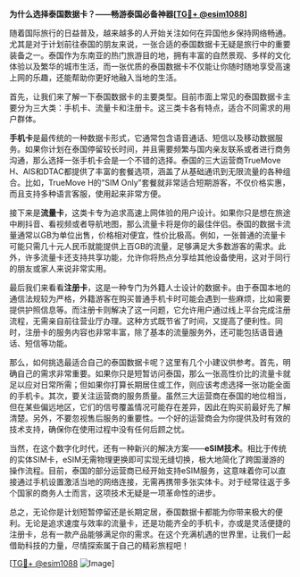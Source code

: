 **为什么选择泰国数据卡？——畅游泰国必备神器[[TG💪+ @esim1088](https://t.me/s/esim1088)]**

随着国际旅行的日益普及，越来越多的人开始关注如何在异国他乡保持网络畅通。尤其是对于计划前往泰国的朋友来说，一张合适的泰国数据卡无疑是旅行中的重要装备之一。泰国作为东南亚的热门旅游目的地，拥有丰富的自然景观、多样的文化体验以及繁华的城市生活，而一张优质的泰国数据卡不仅能让你随时随地享受高速上网的乐趣，还能帮助你更好地融入当地的生活。

首先，让我们来了解一下泰国数据卡的主要类型。目前市面上常见的泰国数据卡主要分为三大类：手机卡、流量卡和注册卡。这三类卡各有特点，适合不同需求的用户群体。

**手机卡**是最传统的一种数据卡形式，它通常包含语音通话、短信以及移动数据服务。如果你计划在泰国停留较长时间，并且需要频繁与国内亲友联系或者进行商务沟通，那么选择一张手机卡会是一个不错的选择。泰国的三大运营商TrueMove H、AIS和DTAC都提供了丰富的套餐选项，涵盖了从基础通讯到无限流量的各种组合。比如，TrueMove H的“SIM Only”套餐就非常适合短期游客，不仅价格实惠，而且支持多种语言客服，使用起来非常方便。

接下来是**流量卡**，这类卡专为追求高速上网体验的用户设计。如果你只是想在旅途中刷抖音、看视频或者导航地图，那么流量卡将是你的最佳伴侣。泰国的数据卡流量通常以GB为单位出售，价格相对便宜，性价比极高。例如，一张普通的流量卡可能只需几十元人民币就能提供上百GB的流量，足够满足大多数游客的需求。此外，许多流量卡还支持共享功能，允许你将热点分享给其他设备使用，这对于同行的朋友或家人来说非常实用。

最后我们来看看**注册卡**，这是一种专门为外籍人士设计的数据卡。由于泰国本地的通信法规较为严格，外籍游客在购买普通手机卡时可能会遇到一些麻烦，比如需要提供护照信息等。而注册卡则解决了这一问题，它允许用户通过线上平台完成注册流程，无需亲自前往营业厅办理。这种方式既节省了时间，又提高了便利性。同时，注册卡的服务内容也非常丰富，除了基本的流量服务外，还可能包括语音通话、短信等功能。

那么，如何挑选最适合自己的泰国数据卡呢？这里有几个小建议供参考。首先，明确自己的需求非常重要。如果你只是短暂访问泰国，那么一张高性价比的流量卡就足以应对日常所需；但如果你打算长期居住或工作，则应该考虑选择一张功能全面的手机卡。其次，要关注运营商的服务质量。虽然三大运营商在泰国的地位相当，但在某些偏远地区，它们的信号覆盖情况可能存在差异，因此在购买前最好先了解清楚。另外，不要忽视售后服务的重要性。一个好的运营商会为你提供及时有效的技术支持，确保你在使用过程中没有任何后顾之忧。

当然，在这个数字化时代，还有一种新兴的解决方案——**eSIM技术**。相比于传统的实体SIM卡，eSIM无需物理更换即可实现无缝切换，极大地简化了跨国漫游的操作流程。目前，泰国的部分运营商已经开始支持eSIM服务，这意味着你可以直接通过手机设置激活当地的网络连接，无需再携带多张实体卡。对于经常往返于多个国家的商务人士而言，这项技术无疑是一项革命性的进步。

总之，无论你是计划短暂停留还是长期定居，泰国数据卡都能为你带来极大的便利。无论是追求速度与效率的流量卡，还是功能齐全的手机卡，亦或是灵活便捷的注册卡，总有一款产品能够满足你的需求。在这个充满机遇的世界里，让我们一起借助科技的力量，尽情探索属于自己的精彩旅程吧！

[[TG💪+ @esim1088](https://t.me/s/esim1088) ![Image](https://i.postimg.cc/4NQfJmqS/Snipaste-2025-05-13-00-14-12.png)]